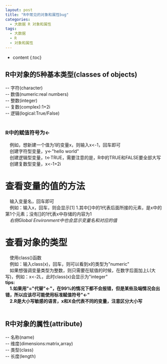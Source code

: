 ```yaml
---
layout: post
title: "R中常见的对象和属性bug"
categories:
  - 大数据 R 对象和属性
tags:
  - 大数据
  - R
  - 对象和属性
---
```


* content
{:toc}

## R中对象的5种基本类型(classes of objects)
--&nbsp;字符(character)<br>
--&nbsp;数值(numeric:real numbers)<br>
--&nbsp;整数(integer)<br>
--&nbsp;复数(complex):1+2i<br>
--&nbsp;逻辑(logical:True/False)<br>
<br>
### R中的赋值符号为<-
&emsp;例如，想新建一个值为1的变量x，则输入x<-1，回车即可<br>
&emsp;创建字符型变量，y<-"hello world"<br>
&emsp;创建逻辑型变量，t<-TRUE，需要注意的是，R中的TRUE和FALSE要全部大写<br>
&emsp;创建复数型变量，x<-1+2i<br>
# 查看变量的值的方法
&emsp;输入变量名，回车即可<br>
&emsp;例如：输入x，回车，则会显示[1] 1.其中[]中的1代表后面所接的元素，是x中的第1个元素；没有[]的1代表x中存储的内容为1<br>
&emsp;*右侧Global Environment中也会显示变量名和对应的值*<br>
# 查看对象的类型
&emsp;使用class()函数<br>
&emsp;例如：输入class(x)，回车，则可以看到x的类型为"numeric"<br>
&emsp;如果想强调变量类型为整数，则只需要在赋值的时候，在数字后面加上L(大写)，例如：x<-2L，此时class(x)会显示为"integer"<br>
**tips:<br>
&emsp;1.如果用"="代替"<-"，在99%的情况下都不会报错，但是某些及端情况会出错，所以应该尽可能使用标准赋值符号"<-"<br>
&emsp;2.R是大小写敏感的语言，x和X会代表不同的变量，注意区分大小写<br>**
<br>
## R中对象的属性(attribute)
--&nbsp;名称(name)<br>
--&nbsp;维度(dimensions:matrix,array)<br>
--&nbsp;类型(class)<br>
--&nbsp;长度(length)<br>